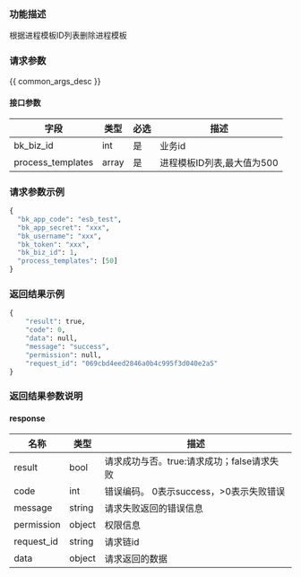 ### 功能描述

根据进程模板ID列表删除进程模板

### 请求参数

{{ common_args_desc }}

#### 接口参数

| 字段                 |  类型      | 必选	   |  描述                 |
|----------------------|------------|--------|-----------------------|
| bk_biz_id           | int        | 是     | 业务id     |
| process_templates | array  | 是   | 进程模板ID列表,最大值为500 |

### 请求参数示例

```python
{
  "bk_app_code": "esb_test",
  "bk_app_secret": "xxx",
  "bk_username": "xxx",
  "bk_token": "xxx",
  "bk_biz_id": 1,
  "process_templates": [50]
}
```

### 返回结果示例

```python
{
    "result": true,
    "code": 0,
    "data": null,
    "message": "success",
    "permission": null,
    "request_id": "069cbd4eed2846a0b4c995f3d040e2a5"
}
```

### 返回结果参数说明

#### response

| 名称  | 类型  | 描述 |
|---|---|---|
| result | bool | 请求成功与否。true:请求成功；false请求失败 |
| code | int | 错误编码。 0表示success，>0表示失败错误 |
| message | string | 请求失败返回的错误信息 |
| permission    | object | 权限信息    |
| request_id    | string | 请求链id    |
| data    | object | 请求返回的数据                           |
